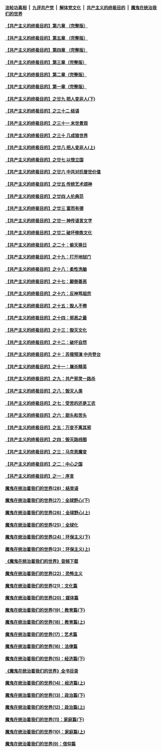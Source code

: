 ####  [法轮功真相](../../../../basic/blob/master/README.md?t=05290601) &nbsp;|&nbsp; [九评共产党](../../../../9ping.md/blob/master/README.md?t=05290601) &nbsp;|&nbsp; [解体党文化](../../../../jtdwh.md/blob/master/README.md?t=05290601)  &nbsp;|&nbsp; [共产主义的终极目的](../../../../gczydzjmd.md/blob/master/README.md?t=05290601) &nbsp;|&nbsp; [魔鬼在统治我们的世界](../../../../mgztzwmdsj.md/blob/master/README.md?t=05290601) 

#### [【共产主义的终极目的】第六章 （完整版）](../pages/nsc422/n11428913.md?t=05290601) 

#### [【共产主义的终极目的】第五章 （完整版）](../pages/nsc422/n11428912.md?t=05290601) 

#### [【共产主义的终极目的】第四章 （完整版）](../pages/nsc422/n11428907.md?t=05290601) 

#### [【共产主义的终极目的】第三章（完整版）](../pages/nsc422/n11428848.md?t=05290601) 

#### [【共产主义的终极目的】第二章（完整版）](../pages/nsc422/n11428831.md?t=05290601) 

#### [【共产主义的终极目的】第一章（完整版）](../pages/nsc422/n11417651.md?t=05290601) 

#### [【共产主义的终极目的】之廿九 把人变非人(下)](../pages/nsc422/n11344140.md?t=05290601) 

#### [【共产主义的终极目的】之三十二 结语](../pages/nsc422/n11360535.md?t=05290601) 

#### [【共产主义的终极目的】之三十一 末世景观](../pages/nsc422/n11351129.md?t=05290601) 

#### [【共产主义的终极目的】之三十 几成狼世界](../pages/nsc422/n11348280.md?t=05290601) 

#### [【共产主义的终极目的】之廿八 把人变非人(上)](../pages/nsc422/n11340492.md?t=05290601) 

#### [【共产主义的终极目的】之廿七 以恨立国](../pages/nsc422/n11336944.md?t=05290601) 

#### [【共产主义的终极目的】之廿六 中共对抗普世价值](../pages/nsc422/n11324785.md?t=05290601) 

#### [【共产主义的终极目的】之廿五 传统艺术颂神](../pages/nsc422/n11296396.md?t=05290601) 

#### [【共产主义的终极目的】之廿四 人伦典范](../pages/nsc422/n11296397.md?t=05290601) 

#### [【共产主义的终极目的】之廿三 富而有德](../pages/nsc422/n11283598.md?t=05290601) 

#### [【共产主义的终极目的】之廿一 神传语言文字](../pages/nsc422/n11263265.md?t=05290601) 

#### [【共产主义的终极目的】之廿二 破坏修炼文化](../pages/nsc422/n11245728.md?t=05290601) 

#### [【共产主义的终极目的】之二十：偷天换日](../pages/nsc422/n11238846.md?t=05290601) 

#### [【共产主义的终极目的】之十九：打开地狱门](../pages/nsc422/n11206376.md?t=05290601) 

#### [【共产主义的终极目的】之十八：柔性洗脑](../pages/nsc422/n11199994.md?t=05290601) 

#### [【共产主义的终极目的】之十七：颠倒善恶](../pages/nsc422/n11179782.md?t=05290601) 

#### [【共产主义的终极目的】之十六：反神骂祖宗](../pages/nsc422/n11166798.md?t=05290601) 

#### [【共产主义的终极目的】之十五：毁人不倦](../pages/nsc422/n11166792.md?t=05290601) 

#### [【共产主义的终极目的】之十四：邪恶之最](../pages/nsc422/n11150249.md?t=05290601) 

#### [【共产主义的终极目的】之十三：毁灭文化](../pages/nsc422/n11135227.md?t=05290601) 

#### [【共产主义的终极目的】之十二：破坏自然](../pages/nsc422/n11135214.md?t=05290601) 

#### [【共产主义的终极目的】之十：苏俄预演 中共登台](../pages/nsc422/n11118424.md?t=05290601) 

#### [【共产主义的终极目的】之十一：屠杀精英](../pages/nsc422/n11118442.md?t=05290601) 

#### [【共产主义的终极目的】之九：共产邪灵一路杀](../pages/nsc422/n11114139.md?t=05290601) 

#### [【共产主义的终极目的】之八：毁灭人类](../pages/nsc422/n11108503.md?t=05290601) 

#### [【共产主义的终极目的】之七：受苦的还是工农](../pages/nsc422/n11101809.md?t=05290601) 

#### [【共产主义的终极目的】之六：甜头和苦头](../pages/nsc422/n11096971.md?t=05290601) 

#### [【共产主义的终极目的】之五：万变不离其邪](../pages/nsc422/n11091285.md?t=05290601) 

#### [【共产主义的终极目的】之四：毁灭路线图](../pages/nsc422/n11086284.md?t=05290601) 

#### [【共产主义的终极目的】之三：马克思魔变](../pages/nsc422/n11061941.md?t=05290601) 

#### [【共产主义的终极目的】之二：中心之国](../pages/nsc422/n11047728.md?t=05290601) 

#### [【共产主义的终极目的】之一：序言](../pages/nsc422/n11086077.md?t=05290601) 

#### [魔鬼在统治着我们的世界(28)：结束语](../pages/nsc422/n10936246.md?t=05290601) 

#### [魔鬼在统治着我们的世界(27)：全球野心(下)](../pages/nsc422/n10928319.md?t=05290601) 

#### [魔鬼在统治着我们的世界(26)：全球野心(上)](../pages/nsc422/n10900318.md?t=05290601) 

#### [魔鬼在统治着我们的世界(25)：全球化](../pages/nsc422/n10788205.md?t=05290601) 

#### [魔鬼在统治着我们的世界(24)：环保主义(下)](../pages/nsc422/n10695307.md?t=05290601) 

#### [魔鬼在统治着我们的世界(23)：环保主义(上)](../pages/nsc422/n10688613.md?t=05290601) 

#### [《魔鬼在统治着我们的世界》音频下载](../pages/nsc422/n10635553.md?t=05290601) 

#### [魔鬼在统治着我们的世界(22)：恐怖主义](../pages/nsc422/n10614727.md?t=05290601) 

#### [魔鬼在统治着我们的世界(21)：文化篇](../pages/nsc422/n10597706.md?t=05290601) 

#### [魔鬼在统治着我们的世界(20)：媒体篇](../pages/nsc422/n10586579.md?t=05290601) 

#### [魔鬼在统治着我们的世界(19)：教育篇(下)](../pages/nsc422/n10564808.md?t=05290601) 

#### [魔鬼在统治着我们的世界(18)：教育篇(上)](../pages/nsc422/n10526970.md?t=05290601) 

#### [魔鬼在统治着我们的世界(17)：艺术篇](../pages/nsc422/n10499093.md?t=05290601) 

#### [魔鬼在统治着我们的世界(16)：法律篇](../pages/nsc422/n10485969.md?t=05290601) 

#### [魔鬼在统治着我们的世界(15)：经济篇(下)](../pages/nsc422/n10469975.md?t=05290601) 

#### [《魔鬼在统治着我们的世界》全书目录](../pages/nsc422/n10464261.md?t=05290601) 

#### [魔鬼在统治着我们的世界(14)：经济篇(上)](../pages/nsc422/n10457370.md?t=05290601) 

#### [魔鬼在统治着我们的世界(13)：政治篇(下)](../pages/nsc422/n10448270.md?t=05290601) 

#### [魔鬼在统治着我们的世界(12)：政治篇(上)](../pages/nsc422/n10444576.md?t=05290601) 

#### [魔鬼在统治着我们的世界(11)：家庭篇(下)](../pages/nsc422/n10440961.md?t=05290601) 

#### [魔鬼在统治着我们的世界(10)：家庭篇(上)](../pages/nsc422/n10435448.md?t=05290601) 

#### [魔鬼在统治着我们的世界(9)：信仰篇](../pages/nsc422/n10432159.md?t=05290601) 

